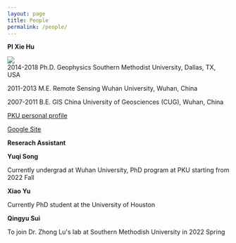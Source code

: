 ```yaml
---
layout: page
title: People
permalink: /people/
---
```


**PI Xie Hu**
<div align=left>
<a><img src="{{site.url}}/imgs/XH.jpg"></a>
</div>
2014-2018   Ph.D. Geophysics       Southern Methodist University, Dallas, TX, USA

2011-2013   M.E.  Remote Sensing   Wuhan University, Wuhan, China

2007-2011   B.E.  GIS              China University of Geosciences (CUG), Wuhan, China

<a href="https://www.ues.pku.edu.cn/szdw/qbjs/h/355860.htm" target="_blank">PKU personal profile</a>

<a href="https://sites.google.com/site/xiehusar/" target="_blank">Google Site</a>

<n></n>
**Reserach Assistant**

**Yuqi Song**

Currently undergrad at Wuhan University, PhD program at PKU starting from 2022 Fall


**Xiao Yu**

Currently PhD student at the University of Houston


**Qingyu Sui**

To join Dr. Zhong Lu's lab at Southern Methodish University in 2022 Spring

<br>
<br>
<br>
<br>
